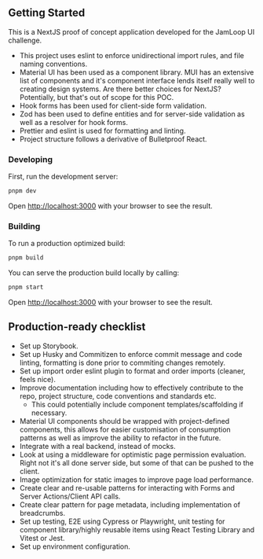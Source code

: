 ## Getting Started

This is a NextJS proof of concept application developed for the JamLoop UI challenge.

- This project uses eslint to enforce unidirectional import rules, and file naming conventions.
- Material UI has been used as a component library. MUI has an extensive list of components and it's component interface lends itself really well to creating design systems. Are there better choices for NextJS? Potentially, but that's out of scope for this POC.
- Hook forms has been used for client-side form validation.
- Zod has been used to define entities and for server-side validation as well as a resolver for hook forms.
- Prettier and eslint is used for formatting and linting. 
- Project structure follows a derivative of Bulletproof React.

### Developing
First, run the development server:

```bash
pnpm dev
```

Open [http://localhost:3000](http://localhost:3000) with your browser to see the result.

### Building
To run a production optimized build:

```bash
pnpm build
```

You can serve the production build locally by calling:

```bash
pnpm start
```

Open [http://localhost:3000](http://localhost:3000) with your browser to see the result.

## Production-ready checklist

- Set up Storybook.
- Set up Husky and Commitizen to enforce commit message and code linting, formatting is done prior to commiting changes remotely.
- Set up import order eslint plugin to format and order imports (cleaner, feels nice).
- Improve documentation including how to effectively contribute to the repo, project structure, code conventions and standards etc.
  - This could potentially include component templates/scaffolding if necessary.
- Material UI components should be wrapped with project-defined components, this allows for easier customisation of consumption patterns as well as improve the ability to refactor in the future.
- Integrate with a real backend, instead of mocks. 
- Look at using a middleware for optimistic page permission evaluation. Right not it's all done server side, but some of that can be pushed to the client.
- Image optimization for static images to improve page load performance.
- Create clear and re-usable patterns for interacting with Forms and Server Actions/Client API calls.
- Create clear pattern for page metadata, including implementation of breadcrumbs.
- Set up testing, E2E using Cypress or Playwright, unit testing for component library/highly reusable items using React Testing Library and Vitest or Jest.
- Set up environment configuration.
